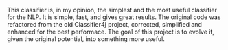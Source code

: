 This classifier is, in my opinion, the simplest and the most useful classifier for the NLP. 
It is simple, fast, and gives great results.
The original code was refactored from the old Classifier4j project, corrected, simplified and enhanced for the best performace.
The goal of this project is to evolve it, given the original potential, into something more useful.
